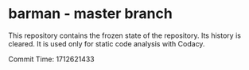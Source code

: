 # barman - master branch

This repository contains the frozen state of the repository.
Its history is cleared. It is used only for static code
analysis with Codacy.

Commit Time: 1712621433